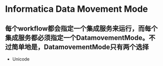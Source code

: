 # Informatica Data Movement Mode
每个workflow都会指定一个集成服务来运行，而每个集成服务都必须指定一个DatamovementMode。不过简单地是，DatamovementMode只有两个选择
-
- Unicode

